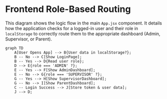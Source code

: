 # Frontend Role-Based Routing

This diagram shows the logic flow in the main `App.jsx` component. It details how the application checks for a logged-in user and their role in `localStorage` to correctly route them to the appropriate dashboard (Admin, Supervisor, or Parent).

```mermaid
graph TD
    A[User Opens App] --> B{User data in localStorage?};
    B -- No --> C[Show LoginPage];
    B -- Yes --> D{Read user role};
    D --> E{role === 'ADMIN' ?};
    E -- Yes --> F[Show AdminDashboard];
    E -- No --> G{role === 'SUPERVISOR' ?};
    G -- Yes --> H[Show SupervisorDashboard];
    G -- No --> I[Show ParentDashboard];
    C -- Login Success --> J[Store token & user data];
    J --> D;
``` 